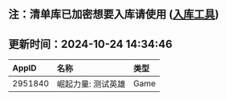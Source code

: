 ## 注：清单库已加密想要入库请使用 ([入库工具](https://github.com/BlankTMing/ManifestAutoUpdate/releases))

## 更新时间：2024-10-24 14:34:46
| AppID | 名称 | 类型  |
| :-------------------- | :----------------------------- | :----------- |
| 2951840 | 崛起力量: 测试英雄| Game |
